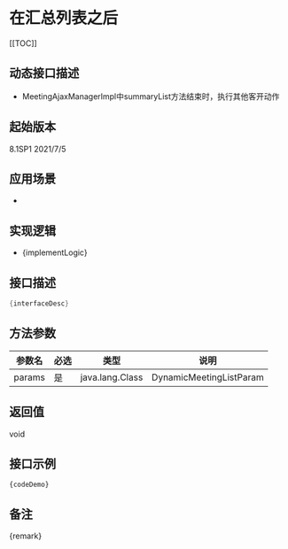 # 在汇总列表之后 

[[TOC]]

## 动态接口描述

- MeetingAjaxManagerImpl中summaryList方法结束时，执行其他客开动作

## 起始版本
8.1SP1
2021/7/5

## 应用场景
- 

## 实现逻辑
- {implementLogic}

## 接口描述
```java
{interfaceDesc}
```
## 方法参数
 参数名 | 必选 | 类型 | 说明 
--- |---|--- |--- 
params|是|java.lang.Class|DynamicMeetingListParam


## 返回值
void


## 接口示例
```
{codeDemo}
```

## 备注
{remark}
